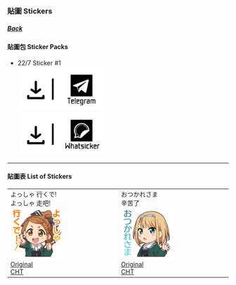 ### 貼圖 Stickers
##### [Back](HostsCreation.md)

#### 貼圖包 Sticker Packs<br>
- 22/7 Sticker #1<br>
<a target="_blank" rel="noopener noreferrer" href=""><img src="../../Img/Download_Telegram.png" height="100"></a><br>
<a target="_blank" rel="noopener noreferrer" href=""><img src="../../Img/Download_Whatsticker.png" height="100"></a>

---

#### 貼圖表 List of Stickers<br>

<table>
 <tr>
<td>よっしゃ 行くで!<br>よっしゃ 走吧!<br>
 <img src="../../Img/Nanaon/Stamp/Original/10000001.png" width="50%"></a><br>
 <a target="_blank" rel="noopener noreferrer" href="https://github.com/LYHPandaKing/227PhotoBackup/raw/master/Img/Nanaon/Stamp/Original/10000001.png">Original</a><br>
 <a target="_blank" rel="noopener noreferrer" href="https://github.com/LYHPandaKing/227PhotoBackup/raw/master/Img/Nanaon/Stamp/CHT/10000001.png">CHT</a><br></td>
<td>おつかれさま<br>辛苦了<br>
 <img src="../../Img/Nanaon/Stamp/Original/10000002.png" width="50%"></a><br>
 <a target="_blank" rel="noopener noreferrer" href="https://github.com/LYHPandaKing/227PhotoBackup/raw/master/Img/Nanaon/Stamp/Original/10000002.png">Original</a><br>
 <a target="_blank" rel="noopener noreferrer" href="https://github.com/LYHPandaKing/227PhotoBackup/raw/master/Img/Nanaon/Stamp/CHT/10000002.png">CHT</a><br></td>
 </tr>
</table>
